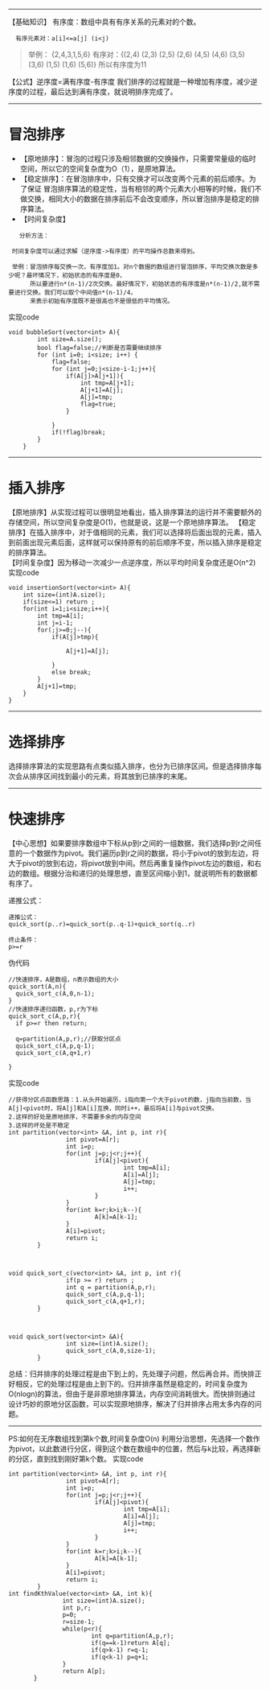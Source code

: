 
---
【基础知识】
有序度：数组中具有有序关系的元素对的个数。
```{.line-numbers}
  有序元素对：a[i]<=a[j] (i<j)
```
>举例：
{2,4,3,1,5,6}
有序对：{(2,4) (2,3) (2,5) (2,6)
(4,5) (4,6) (3,5) (3,6)
(1,5) (1,6) (5,6)}
所以有序度为11

【公式】逆序度=满有序度-有序度
我们排序的过程就是一种增加有序度，减少逆序度的过程，最后达到满有序度，就说明排序完成了。

----

# 冒泡排序
- 【原地排序】：冒泡的过程只涉及相邻数据的交换操作，只需要常量级的临时空间，所以它的空间复杂度为O（1），是原地算法。  
- 【稳定排序】：在冒泡排序中，只有交换才可以改变两个元素的前后顺序。为了保证  冒泡排序算法的稳定性，当有相邻的两个元素大小相等的时候，我们不做交换，相同大小的数据在排序前后不会改变顺序，所以冒泡排序是稳定的排序算法。  
- 【时间复杂度】  
```
   分析方法：
 
 时间复杂度可以通过求解（逆序度->有序度）的平均操作总数来得到。  
 
 举例：冒泡排序每交换一次，有序度加1。对n个数据的数组进行冒泡排序，平均交换次数是多少呢？最坏情况下，初始状态的有序度是0，
      所以要进行n*(n-1)/2次交换。最好情况下，初始状态的有序度是n*(n-1)/2,就不需要进行交换。我们可以取个中间值n*(n-1)/4，
      来表示初始有序度既不是很高也不是很低的平均情况。
```
实现code
```c++{.line-numbers}
void bubbleSort(vector<int> A){
        int size=A.size();
        bool flag=false;//判断是否需要继续排序
        for (int i=0; i<size; i++) {
            flag=false;
            for (int j=0;j<size-i-1;j++){
                if(A[j]>A[j+1]){
                    int tmp=A[j+1];
                    A[j+1]=A[j];
                    A[j]=tmp;
                    flag=true;
                }

            }
            if(!flag)break;
        }
    }
```
-----
# 插入排序
【原地排序】从实现过程可以很明显地看出，插入排序算法的运行并不需要额外的存储空间，所以空间复杂度是O(1)，也就是说，这是一个原地排序算法。
【稳定排序】在插入排序中，对于值相同的元素，我们可以选择将后面出现的元素，插入到前面出现元素后面，这样就可以保持原有的前后顺序不变，所以插入排序是稳定的排序算法。  
【时间复杂度】因为移动一次减少一点逆序度，所以平均时间复杂度还是O(n^2)
实现code
```c++{.line-numbers}
void insertionSort(vector<int> A){
    int size=(int)A.size();
    if(size<=1) return ;
    for(int i=1;i<size;i++){
        int tmp=A[i];
        int j=i-1;
        for(;j>=0;j--){
            if(A[j]>tmp){

                A[j+1]=A[j];

            }
            else break;
        }
        A[j+1]=tmp;
    }
}
```
---
# 选择排序
选择排序算法的实现思路有点类似插入排序，也分为已排序区间。但是选择排序每次会从排序区间找到最小的元素，将其放到已排序的末尾。

------------

# 快速排序
【中心思想】如果要排序数组中下标从p到r之间的一组数据，我们选择p到r之间任意的一个数据作为pivot。我们遍历p到r之间的数据，将小于pivot的放到左边，将大于pivot的放到右边，将pivot放到中间。然后再重复操作pivot左边的数组，和右边的数组。根据分治和递归的处理思想，直至区间缩小到1，就说明所有的数据都有序了。

递推公式：
```
递推公式：
quick_sort(p..r)=quick_sort(p..q-1)+quick_sort(q..r)

终止条件：
p>=r
```


伪代码
```
//快速排序，A是数组，n表示数组的大小
quick_sort(A,n){
  quick_sort_c(A,0,n-1);
}
//快速排序递归函数，p,r为下标
quick_sort_c(A,p,r){
  if p>=r then return;

  q=partition(A,p,r);//获取分区点
  quick_sort_c(A,p,q-1);
  quick_sort_c(A,q+1,r)

}
```


实现code
```c++{.line-numbers}
//获得分区点函数思路：1.从头开始遍历，i指向第一个大于pivot的数，j指向当前数，当A[j]<pivot时，将A[j]和A[i]互换，同时i++，最后将A[i]与pivot交换。
2.这样的好处是原地排序，不需要多余的内存空间
3.这样的坏处是不稳定
int partition(vector<int> &A, int p, int r){
                int pivot=A[r];
                int i=p;
                for(int j=p;j<r;j++){
                        if(A[j]<pivot){
                                int tmp=A[i];
                                A[i]=A[j];
                                A[j]=tmp;
                                i++;
                        }
                }
                for(int k=r;k>i;k--){
                        A[k]=A[k-1];
                }
                A[i]=pivot;
                return i;
        }



void quick_sort_c(vector<int> &A, int p, int r){
                if(p >= r) return ;
                int q = partition(A,p,r);
                quick_sort_c(A,p,q-1);
                quick_sort_c(A,q+1,r);
        }



void quick_sort(vector<int> &A){
                int size=(int)A.size();
                quick_sort_c(A,0,size-1);
        }
```
总结：归并排序的处理过程是由下到上的，先处理子问题，然后再合并。而快排正好相反，它的处理过程是由上到下的。归并排序虽然是稳定的，时间复杂度为O(nlogn)的算法，但由于是非原地排序算法，内存空间消耗很大。而快排则通过设计巧妙的原地分区函数，可以实现原地排序，解决了归并排序占用太多内存的问题。


-----
PS:如何在无序数组找到第k个数,时间复杂度O(n)
利用分治思想，先选择一个数作为pivot，以此数进行分区，得到这个数在数组中的位置，然后与k比较，再选择新的分区，直到找到刚好第k个数。
实现code
```c++{.line-numbers}
int partition(vector<int> &A, int p, int r){
                int pivot=A[r];
                int i=p;
                for(int j=p;j<r;j++){
                        if(A[j]<pivot){
                                int tmp=A[i];
                                A[i]=A[j];
                                A[j]=tmp;
                                i++;
                        }
                }
                for(int k=r;k>i;k--){
                        A[k]=A[k-1];
                }
                A[i]=pivot;
                return i;
        }
int findKthValue(vector<int> &A, int k){
               int size=(int)A.size();
               int p,r;
               p=0;
               r=size-1;
               while(p<r){
                       int q=partition(A,p,r);
                       if(q==k-1)return A[q];
                       if(q>k-1) r=q-1;
                       if(q<k-1) p=q+1;
               }
               return A[p];
       }
```
